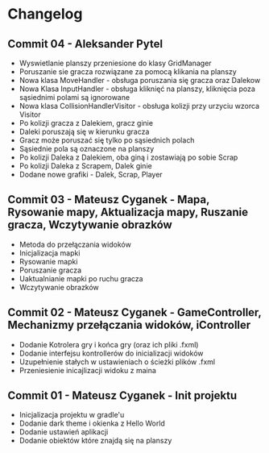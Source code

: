 # Changelog

## Commit 04 - Aleksander Pytel

- Wyswietlanie planszy przeniesione do klasy GridManager
- Poruszanie sie gracza rozwiązane za pomocą klikania na planszy
- Nowa klasa MoveHandler - obsługa poruszania się gracza oraz Dalekow
- Nowa Klasa InputHandler - obsługa kliknięć na planszy, 
     kliknięcia poza sąsiednimi polami są ignorowane
- Nowa klasa CollisionHandlerVisitor - obsługa kolizji przy urzyciu wzorca Visitor
- Po kolizji gracza z Dalekiem, gracz ginie
- Daleki poruszają się w kierunku gracza
- Gracz może poruszać się tylko po sąsiednich polach
- Sąsiednie pola są oznaczone na planszy
- Po kolizji Daleka z Dalekiem, oba giną i zostawiają po sobie Scrap
- Po kolizji Daleka z Scrapem, Dalek ginie
- Dodane nowe grafiki - Dalek, Scrap, Player

## Commit 03 - Mateusz Cyganek - Mapa, Rysowanie mapy, Aktualizacja mapy, Ruszanie gracza, Wczytywanie obrazków

-   Metoda do przełączania widoków
-   Inicjalizacja mapki
-   Rysowanie mapki
-   Poruszanie gracza
-   Uaktualnianie mapki po ruchu gracza
-   Wczytywanie obrazków

## Commit 02 - Mateusz Cyganek - GameController, Mechanizmy przełączania widoków, iController

-   Dodanie Kotrolera gry i końca gry (oraz ich pliki .fxml)
-   Dodanie interfejsu kontrollerów do inicializacji widoków
-   Uzupełnienie stałych w ustawieniach o ścieżki plików .fxml
-   Przeniesienie inicajlizacji widoku z maina

## Commit 01 - Mateusz Cyganek - Init projektu

-   Inicjalizacja projektu w gradle'u
-   Dodanie dark theme i okienka z Hello World
-   Dodanie ustawień aplikacji
-   Dodanie obiektów które znajdą się na planszy

